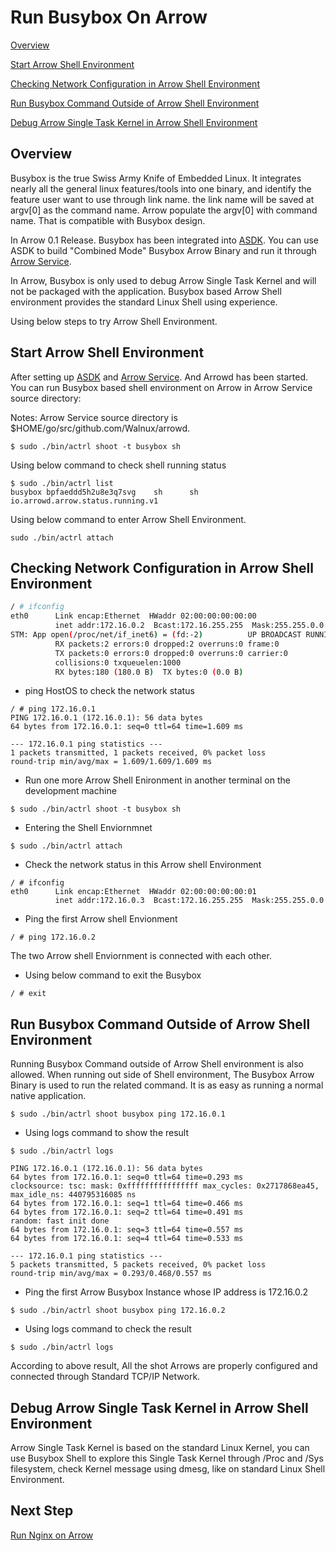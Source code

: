 # Run Busybox On Arrow

[Overview](#overview)

[Start Arrow Shell Environment](#start-arrow-shell-environment)

[Checking Network Configuration in Arrow Shell Environment](#checking-network-configuration-in-arrow-shell-environment)

[Run Busybox Command Outside of Arrow Shell Environment](#run-busybox-command-outside-of-arrow-shell-environment)

[Debug Arrow Single Task Kernel in Arrow Shell Environment](#debug-arrow-single-task-kernel-in-arrow-shell-environment)

## Overview
Busybox is the true Swiss Army Knife of Embedded Linux. It integrates nearly all the general linux features/tools into one binary, and identify the feature user want to use through link name. the link name will be saved at argv[0] as the command name. Arrow populate the argv[0] with command name. That is compatible with Busybox design.

In Arrow 0.1 Release. Busybox has been integrated into [ASDK](https://github.com/Walnux/Atools/tree/master/ASDK). You can use ASDK to build "Combined Mode" Busybox Arrow Binary and run it through [Arrow Service](https://github.com/Walnux/arrowd/blob/master/README.md). 

In Arrow, Busybox is only used to debug Arrow Single Task Kernel and will not be packaged with the application. Busybox based Arrow Shell environment provides the standard Linux Shell using experience.

Using below steps to try Arrow Shell Environment.


## Start Arrow Shell Environment
After setting up [ASDK](https://github.com/Walnux/Atools/tree/master/ASDK) and [Arrow Service](https://github.com/Walnux/arrowd/blob/master/README.md). And Arrowd has been started. You can run Busybox based shell environment on Arrow in Arrow Service source directory:

Notes: Arrow Service source directory is $HOME/go/src/github.com/Walnux/arrowd. 

```shell
$ sudo ./bin/actrl shoot -t busybox sh
```

Using below command to check shell running status
``` shell
$ sudo ./bin/actrl list
busybox bpfaeddd5h2u8e3q7svg    sh      sh      io.arrowd.arrow.status.running.v1
```

Using below command to enter Arrow Shell Environment.

``` shell
sudo ./bin/actrl attach
```

## Checking Network Configuration in Arrow Shell Environment  

``` sh
/ # ifconfig
eth0      Link encap:Ethernet  HWaddr 02:00:00:00:00:00  
          inet addr:172.16.0.2  Bcast:172.16.255.255  Mask:255.255.0.0
STM: App open(/proc/net/if_inet6) = (fd:-2)          UP BROADCAST RUNNING MULTICAST  MTU:1500  Metric:1
          RX packets:2 errors:0 dropped:2 overruns:0 frame:0
          TX packets:0 errors:0 dropped:0 overruns:0 carrier:0
          collisions:0 txqueuelen:1000 
          RX bytes:180 (180.0 B)  TX bytes:0 (0.0 B)
```

- ping HostOS to check the network status

```shell
/ # ping 172.16.0.1
PING 172.16.0.1 (172.16.0.1): 56 data bytes
64 bytes from 172.16.0.1: seq=0 ttl=64 time=1.609 ms

--- 172.16.0.1 ping statistics ---
1 packets transmitted, 1 packets received, 0% packet loss
round-trip min/avg/max = 1.609/1.609/1.609 ms
```

- Run one more Arrow Shell Enironment in another terminal on the development machine

``` shell
$ sudo ./bin/actrl shoot -t busybox sh
```
- Entering the Shell Enviornmnet
``` shell
$ sudo ./bin/actrl attach
```

- Check the network status in this Arrow shell Environment
``` shell
/ # ifconfig
eth0      Link encap:Ethernet  HWaddr 02:00:00:00:00:01  
          inet addr:172.16.0.3  Bcast:172.16.255.255  Mask:255.255.0.0
```
- Ping the first Arrow shell Envionment
```shell
/ # ping 172.16.0.2
```
The two Arrow shell Enviornment is connected with each other.

- Using below command to exit the Busybox

``` shell
/ # exit
```

## Run Busybox Command Outside of Arrow Shell Environment
Running Busybox Command outside of Arrow Shell environment is also allowed. When running out side of Shell environment, The Busybox Arrow Binary is used to run the related command. It is as easy as running a normal native application.

``` shell
$ sudo ./bin/actrl shoot busybox ping 172.16.0.1
```

- Using logs command to show the result

```
$ sudo ./bin/actrl logs

PING 172.16.0.1 (172.16.0.1): 56 data bytes
64 bytes from 172.16.0.1: seq=0 ttl=64 time=0.293 ms
clocksource: tsc: mask: 0xffffffffffffffff max_cycles: 0x2717868ea45, max_idle_ns: 440795316085 ns
64 bytes from 172.16.0.1: seq=1 ttl=64 time=0.466 ms
64 bytes from 172.16.0.1: seq=2 ttl=64 time=0.491 ms
random: fast init done
64 bytes from 172.16.0.1: seq=3 ttl=64 time=0.557 ms
64 bytes from 172.16.0.1: seq=4 ttl=64 time=0.533 ms

--- 172.16.0.1 ping statistics ---
5 packets transmitted, 5 packets received, 0% packet loss
round-trip min/avg/max = 0.293/0.468/0.557 ms
```

- Ping the first Arrow Busybox Instance whose IP address is 172.16.0.2

``` shell
$ sudo ./bin/actrl shoot busybox ping 172.16.0.2
```

- Using logs command to check the result

``` shell
$ sudo ./bin/actrl logs
```
According to above result, All the shot Arrows are properly configured and connected through Standard TCP/IP Network. 

## Debug Arrow Single Task Kernel in Arrow Shell Environment
Arrow Single Task Kernel is based on the standard Linux Kernel, you can use Busybox Shell to explore this Single Task Kernel through /Proc and /Sys filesystem, check Kernel message using dmesg, like on standard Linux Shell Environment.

## Next Step
[Run Nginx on Arrow](https://github.com/Walnux/Arrow_Documents/blob/master/Arrowize/Nginx.md)

